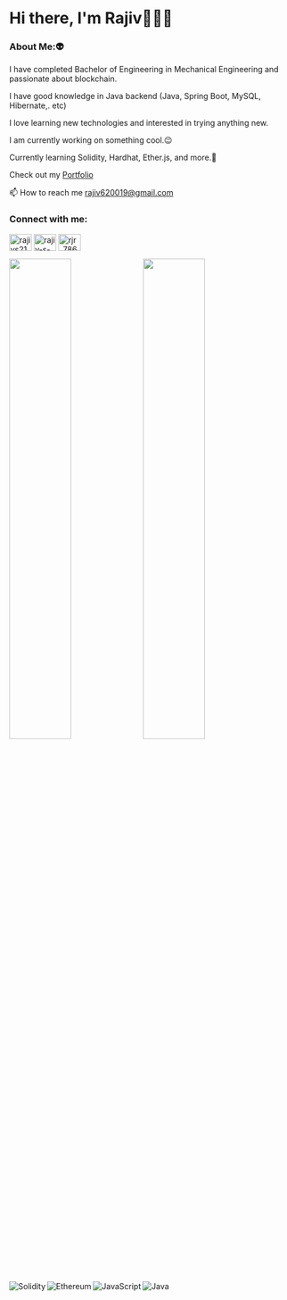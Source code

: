 # Hi there, I'm Rajiv👋👩‍💻

### About Me:👽

I have completed Bachelor of Engineering in Mechanical Engineering and passionate about blockchain.

I have good knowledge in Java backend (Java, Spring Boot, MySQL, Hibernate,. etc)

I love learning new technologies and interested in trying anything new.

I am currently working on something cool.😉

Currently learning Solidity, Hardhat, Ether.js, and more.🌱

Check out my [Portfolio](https://portfolio-website-rajiv.netlify.app/)

📫 How to reach me rajiv620019@gmail.com

<h3 align="left">Connect with me:</h3>
<p align="left">
<a href="https://twitter.com/rajivs21975342" target="blank"><img align="center" src="https://raw.githubusercontent.com/rahuldkjain/github-profile-readme-generator/master/src/images/icons/Social/twitter.svg" alt="rajivs21975342" height="30" width="40" /></a>
<a href="https://linkedin.com/in/rajiv-s-2bb454199" target="blank"><img align="center" src="https://raw.githubusercontent.com/rahuldkjain/github-profile-readme-generator/master/src/images/icons/Social/linked-in-alt.svg" alt="rajiv-s-2bb454199" height="30" width="40" /></a>
<a href="https://instagram.com/rjr_786" target="blank"><img align="center" src="https://raw.githubusercontent.com/rahuldkjain/github-profile-readme-generator/master/src/images/icons/Social/instagram.svg" alt="rjr_786" height="30" width="40" /></a>
</p>

<img align="left" width="47%" src="https://github-readme-stats.vercel.app/api?username=Rajiv620019&show_icons=true&theme=radical" />

<img align="left" width="47%" src="https://github-readme-stats.vercel.app/api/top-langs/?username=Rajiv620019&layout=compact" />

<img align="left" alt="Solidity" src="https://img.shields.io/badge/Solidity-%23363636.svg?style=for-the-badge&logo=solidity&logoColor=white" />

<img align="left" alt="Ethereum" src="https://img.shields.io/badge/Ethereum-3C3C3D?style=for-the-badge&logo=Ethereum&logoColor=white" />

<img align="left" alt="JavaScript" src="https://img.shields.io/badge/javascript-%23323330.svg?style=for-the-badge&logo=javascript&logoColor=%23F7DF1E" />

<img alt="Java" src="https://img.shields.io/badge/java-%23ED8B00.svg?style=for-the-badge&logo=java&logoColor=white" />
